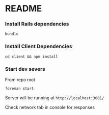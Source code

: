 # README

### Install Rails dependencies

`bundle`

### Install Client Dependencies

`cd client && npm install`

### Start dev severs

From repo root

`foreman start`

Server will be running at `http://localhost:3001/`

Check network tab in console for responses
